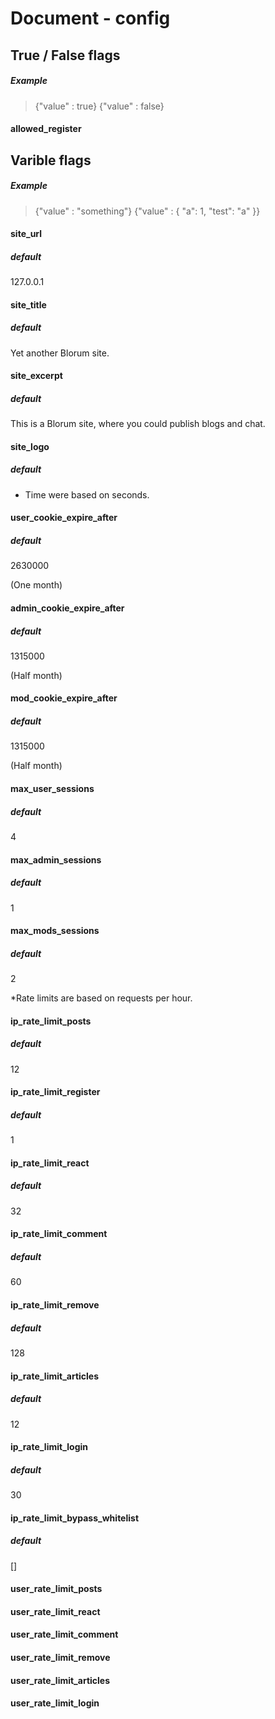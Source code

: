 # Document - config

## True / False flags
##### Example
> {"value" : true}
> {"value" : false}

#### allowed_register

## Varible flags
##### Example
> {"value" : "something"}
> {"value" : {
>   "a": 1,
>   "test": "a"
> }}

#### site_url

##### default
127.0.0.1


#### site_title
##### default
Yet another Blorum site.

#### site_excerpt
##### default
This is a Blorum site, where you could publish blogs and chat.

#### site_logo
##### default

* Time were based on seconds.
#### user_cookie_expire_after
##### default
2630000 

(One month)

#### admin_cookie_expire_after
##### default
1315000

(Half month)

#### mod_cookie_expire_after
##### default
1315000

(Half month)

#### max_user_sessions
##### default
4

#### max_admin_sessions
##### default
1

#### max_mods_sessions
##### default
2


*Rate limits are based on requests per hour.

#### ip_rate_limit_posts
##### default
12

#### ip_rate_limit_register
##### default
1

#### ip_rate_limit_react
##### default
32

#### ip_rate_limit_comment
##### default
60

#### ip_rate_limit_remove
##### default
128

#### ip_rate_limit_articles
##### default
12

#### ip_rate_limit_login
##### default
30

#### ip_rate_limit_bypass_whitelist
##### default
[]

#### user_rate_limit_posts

#### user_rate_limit_react

#### user_rate_limit_comment

#### user_rate_limit_remove

#### user_rate_limit_articles

#### user_rate_limit_login